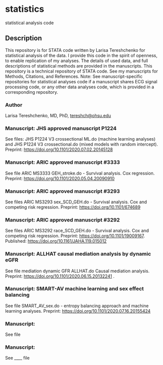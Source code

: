 # statistics
statistical analysis code

## Description
This repository is for STATA code written by Larisa Tereshchenko for statistical analysis of the data. I provide this code in the spirit of openness, to enable replication of my analyses. The details of used data, and full descriptions of statistical methods are provided in the manuscripts. 
This repository is a technical repository of STATA code. See my manuscripts for Methods, Citations, and References. 
Note: See manuscript-specific repositories for statistical analyses code if a manuscript shares ECG signal processing code, or any other data analyses code, which is provided in a corresponding repository.
 
### Author
Larisa Tereshchenko, MD, PhD, <tereshch@ohsu.edu>

  
### Manuscript: JHS approved manuscript P1224
See files: JHS P1224 V3 crossectional ML.do (machine learning analyses) and JHS P1224 V3 crossectional.do (mixed models with random intercept). Preprint: https://doi.org/10.1101/2020.07.02.20145128

### Manuscript: ARIC approved manuscript #3333
See file ARIC MS3333 GEH_stroke.do -  Survival analysis. Cox regression. Preprint: https://doi.org/10.1101/2020.05.04.20090910

### Manuscript: ARIC approved manuscript #3293
See files ARIC MS3293 sex_SCD_GEH.do  - Survival analysis. Cox and competing risk regression. Preprint: https://doi.org/10.1101/674689 

### Manuscript: ARIC approved manuscript #3292
See files ARIC MS3292 race_SCD_GEH.do - Survival analysis. Cox and competing risk regression. Preprint:  https://doi.org/10.1101/19009167. Published: https://doi.org/10.1161/JAHA.119.015012

### Manuscript: ALLHAT causal mediation analysis by dynamic eGFR  
See file mediation dynamic GFR ALLHAT.do Causal mediation analysis.  Preprint:  https://doi.org/10.1101/2020.06.15.20132241 . 

### Manuscript: SMART-AV machine learning and sex effect balancing
See file SMART_AV_sex.do - entropy balancing approach and machine learning analyses. Preprint: https://doi.org/10.1101/2020.07.16.20155424

### Manuscript: 
See file  

### Manuscript: 
See ____ file 

